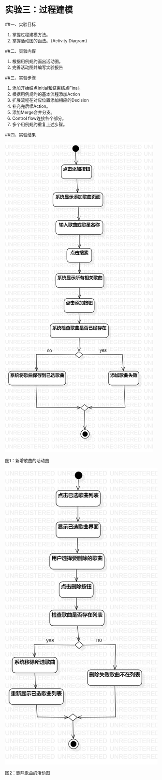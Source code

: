 # 实验三：过程建模

##一、实验目标

1. 掌握过程建模方法。
2. 掌握活动图的画法。（Activity Diagram）

##二、实验内容

1. 根据用例规约画出活动图。
2. 完善活动图并编写实验报告

##三、实验步骤

1. 添加开始结点Initial和结束结点Final。
2. 根据用例规约的基本流程添加Action
3. 扩展流程在对应位置添加相应的Decision
4. 补充完后续Action。
5. 添加Merge合并分支。
6. Control flow连接各个部分。
7. 多个用例规约重复上述步骤。

##四、实验结果

![活动图](./新增歌曲的活动图.jpg)

图1：新增歌曲的活动图

![活动图](./删除歌曲的活动图.jpg)

图2：删除歌曲的活动图
